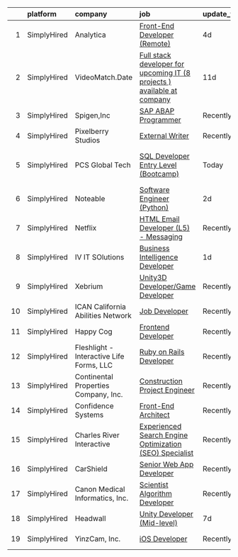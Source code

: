 

|    | platform    | company                                  | job                                                                                                                                                                                       | update_time   | location                    |
|---:|:------------|:-----------------------------------------|:------------------------------------------------------------------------------------------------------------------------------------------------------------------------------------------|:--------------|:----------------------------|
|  1 | SimplyHired | Analytica                                | [Front-End Developer (Remote)](https://www.simplyhired.com/job/r2E9gdFbkeZB5F40AMtXHHXCgNzVzDaxatsA4kQkuXLprzy5BjrWxw?q=interactive+developer)                                            | 4d            | Remote                      |
|  2 | SimplyHired | VideoMatch.Date                          | [Full stack developer for upcoming IT (8 projects ) available at company](https://www.simplyhired.com/job/bXIu4y_Hq8i_XZzRy3LW0Tsw9wo6nl0wgquZVaJBATUqdggi0nKGPQ?q=interactive+developer) | 11d           | Remote                      |
|  3 | SimplyHired | Spigen,Inc                               | [SAP ABAP Programmer](https://www.simplyhired.com/job/EeOILJaUHBwOmv-KwMZSRq6TouMXKZNT9I5WH-7XUseGrcqO0Qgaag?q=interactive+developer)                                                     | Recently      | Irvine, CA                  |
|  4 | SimplyHired | Pixelberry Studios                       | [External Writer](https://www.simplyhired.com/job/yj2EzN7OntPI7VaaGwuOpjKWpS-O_f1s-LmjnKBd1nzomfl5Cg7B9A?q=interactive+developer)                                                         | Recently      | Mountain View, CA           |
|  5 | SimplyHired | PCS Global Tech                          | [SQL Developer Entry Level (Bootcamp)](https://www.simplyhired.com/job/YpxrOqVPW_8B_gdtnBuwNtiLEPNGKcPBfn3APqM9Yb5DqOaP7LO1WA?q=interactive+developer)                                    | Today         | Los Angeles, CA +1 location |
|  6 | SimplyHired | Noteable                                 | [Software Engineer (Python)](https://www.simplyhired.com/job/sg-Pod4gtsrytOpnnrTTVVAtbIm5gkmUsg0UJAQEufvikOiSrJT1tg?q=interactive+developer)                                              | 2d            | Remote                      |
|  7 | SimplyHired | Netflix                                  | [HTML Email Developer (L5) - Messaging](https://www.simplyhired.com/job/1bXVxt5BiO0MD0IViaSIetDkT_fhFoZwnqAbC8nd3-MrVMl4GV84Zg?q=interactive+developer)                                   | Recently      | Remote                      |
|  8 | SimplyHired | IV IT SOlutions                          | [Business Intelligence Developer](https://www.simplyhired.com/job/PsmMDvcSAt2Ef95TPn8aWbDLJO51zVAwC7n14kC9AIuDB5ZK3vJ-NA?q=interactive+developer)                                         | 1d            | Richmond, VA                |
|  9 | SimplyHired | Xebrium                                  | [Unity3D Developer/Game Developer](https://www.simplyhired.com/job/YuUbm78xBqflz-omGH2qI3qNYNDhQatwxs8NlQ5gujkRGKlVBxr80Q?q=interactive+developer)                                        | Recently      | San Jose, CA                |
| 10 | SimplyHired | ICAN California Abilities Network        | [Job Developer](https://www.simplyhired.com/job/Nvrm1mXux5U2d0zLh8L734eFbbp6NuPGCTL9rs9214axYQI1mFqWHg?q=interactive+developer)                                                           | Recently      | Long Beach, CA              |
| 11 | SimplyHired | Happy Cog                                | [Frontend Developer](https://www.simplyhired.com/job/5oV0DWc8XZcVCbj1aWi8kg03a3VvchPETVwReJ1X099PYioEBgdXzQ?q=interactive+developer)                                                      | Recently      | United States               |
| 12 | SimplyHired | Fleshlight - Interactive Life Forms, LLC | [Ruby on Rails Developer](https://www.simplyhired.com/job/gPDESUELOP0fL5zlm_DT2thGAmIcRSTufJY10HGYaoWBtJ7UOe3rdw?q=interactive+developer)                                                 | Recently      | Austin, TX                  |
| 13 | SimplyHired | Continental Properties Company, Inc.     | [Construction Project Engineer](https://www.simplyhired.com/job/ELk79f1eCwsBryZ-sTtxRNWldMQDxRISfRScvj72PdB9mYRTwdo14A?q=interactive+developer)                                           | Recently      | Menomonee Falls, WI         |
| 14 | SimplyHired | Confidence Systems                       | [Front-End Architect](https://www.simplyhired.com/job/QfX3BsTPcH-mVyGWYTBwtQxHGBAvunF60WSagrzE0nYCW7p7WsWZ9A?q=interactive+developer)                                                     | Recently      | Palo Alto, CA               |
| 15 | SimplyHired | Charles River Interactive                | [Experienced Search Engine Optimization (SEO) Specialist](https://www.simplyhired.com/job/2P3IU5TZjibQyfY2M80rvV0vZpN6FS3gLWXNp-1ECa9hx2FpJRWJ6g?q=interactive+developer)                 | Recently      | Lowell, MA                  |
| 16 | SimplyHired | CarShield                                | [Senior Web App Developer](https://www.simplyhired.com/job/IF2grNNLA2rH5p1UE3o08-2oRmErl5PnkWUWrqyy75VjUY7oAjgbow?q=interactive+developer)                                                | Recently      | O'Fallon, MO                |
| 17 | SimplyHired | Canon Medical Informatics, Inc.          | [Scientist Algorithm Developer](https://www.simplyhired.com/job/xeMyvvskHmQaeaJh2VgmXwaHMx2tq7HwAbGYZqrdg_2FWU-9CvYGEw?q=interactive+developer)                                           | Recently      | Minnetonka, MN              |
| 18 | SimplyHired | Headwall                                 | [Unity Developer (Mid-level)](https://www.simplyhired.com/job/s1y2v3_VbVfBFIG6A1Z2mglbezyAZLn6DM4OkUPYUOIiu903UbqPeQ?q=interactive+developer)                                             | 7d            | Remote                      |
| 19 | SimplyHired | YinzCam, Inc.                            | [iOS Developer](https://www.simplyhired.com/job/O7s3dealHuxhU0MGhoaMnfOJziqVEUTHKEJtlDWUSPF8S_dqWf-8-Q?q=interactive+developer)                                                           | Recently      | Pittsburgh, PA              |